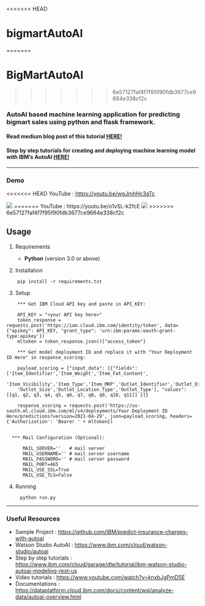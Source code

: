 <<<<<<< HEAD
# bigmartAutoAI
=======
# BigMartAutoAI
>>>>>>> 6e57127faf4f7f95f90fdb3677ce9664e338cf2c
### AutoAI based machine learning application for predicting bigmart sales using python and flask framework.

#### Read medium blog post of this tutorial [HERE!](https://medium.com/@sha-rah646/how-to-create-and-deploy-machine-learning-model-with-watson-studio-autoai-ca1c772124c6) 

#### Step by step tutorials for creating and deploying machine learning model with IBM’s AutoAI [HERE!](https://github.com/d5b94396feba3/bigmart-sales-prediction-with-ibm-cloud-autoai)


<hr>

### Demo 

<<<<<<< HEAD
YouTube : https://youtu.be/wgJmhHc3aTc

<img src="autoAI_web_app.gif"/>
=======
YouTube : https://youtu.be/o1vSL-k2fcE

<img src="src/static/demos/autoAI_web_app.gif"/>
>>>>>>> 6e57127faf4f7f95f90fdb3677ce9664e338cf2c


## Usage

1. Requirements

    * <strong>Python</strong> (version 3.0 or above)

2. Installation
```
    pip install -r requirements.txt
```

3. Setup
     
```
    *** Get IBM Cloud API key and paste in API_KEY:
    
    API_KEY = "<your API key here>"
    token_response = requests.post('https://iam.cloud.ibm.com/identity/token', data={"apikey": API_KEY, "grant_type": 'urn:ibm:params:oauth:grant-type:apikey'})
    mltoken = token_response.json()["access_token"]
```

``` 
    *** Get model deployment ID and replace it with "Your Deployment ID Here" in response_scoring:
    
    payload_scoring = {"input_data": [{"fields": ['Item_Identifier','Item_Weight','Item_Fat_Content',
    'Item_Visibility','Item_Type','Item_MRP','Outlet_Identifier','Outlet_Establishment_Year',
    'Outlet_Size','Outlet_Location_Type','Outlet_Type'], "values": [[q1, q2, q3, q4, q5, q6, q7, q8, q9, q10, q11]] }]}

    response_scoring = requests.post('https://us-south.ml.cloud.ibm.com/ml/v4/deployments/Your Deployment ID Here/predictions?version=2021-04-29', json=payload_scoring, headers={'Authorization': 'Bearer ' + mltoken})
    
```

```
  *** Mail Configuration (Optional): 
  
      MAIL_SERVER=''   # mail server 
      MAIL_USERNAME='' # mail server username
      MAIL_PASSWORD='' # mail server password
      MAIL_PORT=465
      MAIL_USE_SSL=True
      MAIL_USE_TLS=False    
```


4. Running
```
     python run.py
```
<hr>


### Useful Resources

<ul>
   <li> 
   Sample Project : <a href="https://github.com/IBM/predict-insurance-charges-with-autoai" target="_blank">https://github.com/IBM/predict-insurance-charges-with-autoai</a>
   </li>
<li>
Watson Studio AutoAI : <a href="https://www.ibm.com/cloud/watson-studio/autoai?cm_sp=freelancer-_-AutoAI-_-cta" target="_blank">https://www.ibm.com/cloud/watson-studio/autoai</a>
</li>
<li>
Step by step tutorials : <a href="https://www.ibm.com/cloud/garage/dte/tutorial/ibm-watson-studio-autoai-modeling-rest-us?cm_sp=freelancer-_-AutoAI-_-cta" target="_blank"> https://www.ibm.com/cloud/garage/dte/tutorial/ibm-watson-studio-autoai-modeling-rest-us</a>	
</li>	
<li>Video tutorials : <a href="https://www.youtube.com/watch?v=knxbJgPmD5E" target="_blank">https://www.youtube.com/watch?v=knxbJgPmD5E</a>
</li>
<li>Documentations : <a href="https://dataplatform.cloud.ibm.com/docs/content/wsj/analyze-data/autoai-overview.html?cm_sp=freelancer-_-AutoAI-_-cta" target="_blank">https://dataplatform.cloud.ibm.com/docs/content/wsj/analyze-data/autoai-overview.html</a>
</li>
</ul>
 
